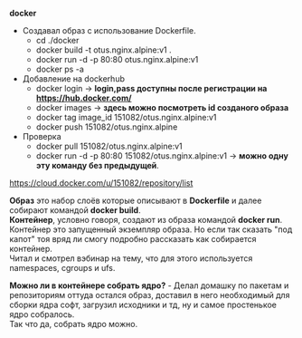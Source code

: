 **docker**

- Создавал образ с использование Dockerfile.
  - cd ./docker
  - docker build -t otus.nginx.alpine:v1 .
  - docker run -d -p 80:80 otus.nginx.alpine:v1
  - docker ps -a
- Добавление на dockerhub
  - docker login -> **login,pass доступны после регистрации на https://hub.docker.com/**
  - docker images -> **здесь можно посмотреть id созданого образа**
  - docker tag image_id 151082/otus.nginx.alpine:v1 
  - docker push 151082/otus.nginx.alpine
- Проверка
  - docker pull 151082/otus.nginx.alpine:v1
  - docker run -d -p 80:80 151082/otus.nginx.alpine:v1 ->  **можно одну эту команду без предыдущей**.  

https://cloud.docker.com/u/151082/repository/list

**Образ** это набор слоёв которые описывают в **Dockerfile** и далее собирают командой **docker build**.  
**Контейнер**, условно говоря, создают из образа командой **docker run**. Контейнер это запущенный экземпляр образа. Но если так сказать "под капот" тоя вряд ли смогу подробно рассказать как собирается контейнер.  
Читал и смотрел вэбинар на тему, что для этого используется namespaces, cgroups и ufs.


**Можно ли в контейнере собрать ядро?** - Делал домашку по пакетам и репозиториям оттуда остался образ, доставил в него необходимый для сборки ядра софт, загрузил исходники и тд, ну и самое простенькое ядро собралось.  
Так что да, собрать ядро можно. 
